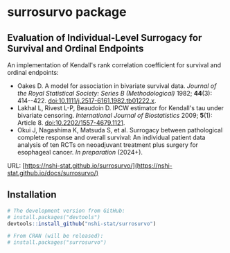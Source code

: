 
# surrosurvo package


## Evaluation of Individual-Level Surrogacy for Survival and Ordinal Endpoints

An implementation of Kendall's rank correlation coefficient for survival and ordinal endpoints:

- Oakes D. A model for association in bivariate survival data. *Journal of the Royal Statistical Society: Series B (Methodological)* 1982; **44**(3): 414--422. [doi:10.1111/j.2517-6161.1982.tb01222.x](https://doi.org/10.1111/j.2517-6161.1982.tb01222.x).
- Lakhal L, Rivest L-P, Beaudoin D. IPCW estimator for Kendall's tau under bivariate censoring. *International Journal of Biostatistics* 2009; **5**(1): Article 8. [doi:10.2202/1557-4679.1121](https://doi.org/10.2202/1557-4679.1121).
- Okui J, Nagashima K, Matsuda S, et al. Surrogacy between pathological complete response and overall survival: An individual patient data analysis of ten RCTs on neoadjuvant treatment plus surgery for esophageal cancer. *In preparation* (2024+).

URL: [https://nshi-stat.github.io/surrosurvo/](https://nshi-stat.github.io/docs/surrosurvo/)

## Installation

``` r
# The development version from GitHub:
# install.packages("devtools")
devtools::install_github("nshi-stat/surrosurvo")

# From CRAN (will be released):
# install.packages("surrosurvo")
```
